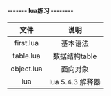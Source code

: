
#### -------   lua练习   --------

| 文件            | 说明            |
|:---------------:|:---------------:|
| first.lua       | 基本语法        |
| table.lua       | 数据结构table   |
| object.lua      | 面向对象        |
| lua             | lua 5.4.3 解释器 |
